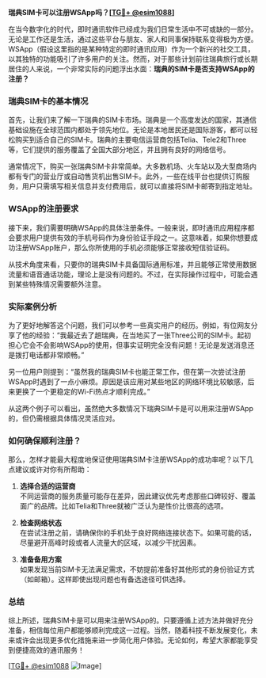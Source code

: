 **瑞典SIM卡可以注册WSApp吗？[[TG💪+ @esim1088](https://t.me/s/esim1088)]**

在当今数字化的时代，即时通讯软件已经成为我们日常生活中不可或缺的一部分。无论是工作还是生活，通过这些平台与朋友、家人和同事保持联系变得极为方便。WSApp（假设这里指的是某种特定的即时通讯应用）作为一个新兴的社交工具，以其独特的功能吸引了许多用户的关注。然而，对于那些计划前往瑞典旅行或长期居住的人来说，一个非常实际的问题浮出水面：**瑞典的SIM卡是否支持WSApp的注册？**

### 瑞典SIM卡的基本情况

首先，让我们来了解一下瑞典的SIM卡市场。瑞典是一个高度发达的国家，其通信基础设施在全球范围内都处于领先地位。无论是本地居民还是国际游客，都可以轻松购买到适合自己的SIM卡。瑞典的主要电信运营商包括Telia、Tele2和Three等，它们提供的服务覆盖了全国大部分地区，并且拥有良好的网络信号。

通常情况下，购买一张瑞典SIM卡非常简单。大多数机场、火车站以及大型商场内都有专门的营业厅或自动售货机出售SIM卡。此外，一些在线平台也提供订购服务，用户只需填写相关信息并支付费用后，就可以直接将SIM卡邮寄到指定地址。

### WSApp的注册要求

接下来，我们需要明确WSApp的具体注册条件。一般来说，即时通讯应用程序都会要求用户提供有效的手机号码作为身份验证手段之一。这意味着，如果你想要成功注册WSApp账户，那么你所使用的手机必须能够正常接收短信验证码。

从技术角度来看，只要你的瑞典SIM卡具备国际通用标准，并且能够正常使用数据流量和语音通话功能，理论上是没有问题的。不过，在实际操作过程中，可能会遇到某些特殊情况需要额外注意。

### 实际案例分析

为了更好地解答这个问题，我们可以参考一些真实用户的经历。例如，有位网友分享了他的经验：“我最近去了趟瑞典，在当地买了一张Three公司的SIM卡。起初担心它会不会影响WSApp的使用，但事实证明完全没有问题！无论是发送消息还是拨打电话都非常顺畅。”

另一位用户则提到：“虽然我的瑞典SIM卡也能正常工作，但在第一次尝试注册WSApp时遇到了一点小麻烦。原因是该应用对某些地区的网络环境比较敏感，后来更换了一个更稳定的Wi-Fi热点才顺利完成。”

从这两个例子可以看出，虽然绝大多数情况下瑞典SIM卡是可以用来注册WSApp的，但仍需根据具体情况灵活应对。

### 如何确保顺利注册？

那么，怎样才能最大程度地保证使用瑞典SIM卡注册WSApp的成功率呢？以下几点建议或许对你有所帮助：

1. **选择合适的运营商**  
   不同运营商的服务质量可能存在差异，因此建议优先考虑那些口碑较好、覆盖面广的品牌。比如Telia和Three就被广泛认为是性价比很高的选项。

2. **检查网络状态**  
   在尝试注册之前，请确保你的手机处于良好网络连接状态下。如果可能的话，尽量避开高峰时段或者人流量大的区域，以减少干扰因素。

3. **准备备用方案**  
   如果发现当前SIM卡无法满足需求，不妨提前准备好其他形式的身份验证方式（如邮箱）。这样即使出现问题也有备选途径可供选择。

### 总结

综上所述，瑞典SIM卡是可以用来注册WSApp的。只要遵循上述方法并做好充分准备，相信每位用户都能够顺利完成这一过程。当然，随着科技不断发展变化，未来或许会出现更多优化措施来进一步简化用户体验。无论如何，希望大家都能享受到便捷高效的通讯服务！

[[TG💪+ @esim1088](https://t.me/s/esim1088) ![Image](https://i.postimg.cc/4NQfJmqS/Snipaste-2025-05-13-00-14-12.png)]